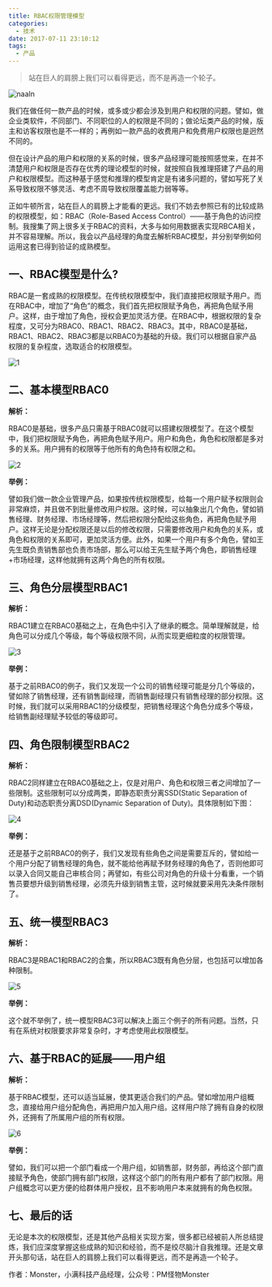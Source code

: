 ```yaml
---
title: RBAC权限管理模型
categories:
  - 技术
date: 2017-07-11 23:10:12
tags:
  - 产品
---
```


> 站在巨人的肩膀上我们可以看得更远，而不是再造一个轮子。

![naaln](http://pics.naaln.com/blog/2019-01-14-031951.jpg)

我们在做任何一款产品的时候，或多或少都会涉及到用户和权限的问题。譬如，做企业类软件，不同部门、不同职位的人的权限是不同的；做论坛类产品的时候，版主和访客权限也是不一样的；再例如一款产品的收费用户和免费用户权限也是迥然不同的。

但在设计产品的用户和权限的关系的时候，很多产品经理可能按照感觉来，在并不清楚用户和权限是否存在优秀的理论模型的时候，就按照自我推理搭建了产品的用户和权限模型。而这种基于感觉和推理的模型肯定是有诸多问题的，譬如写死了关系导致权限不够灵活、考虑不周导致权限覆盖能力弱等等。

正如牛顿所言，站在巨人的肩膀上才能看的更远。我们不妨去参照已有的比较成熟的权限模型，如：RBAC（Role-Based Access Control）——基于角色的访问控制。我搜集了网上很多关于RBAC的资料，大多与如何用数据表实现RBCA相关，并不容易理解。所以，我会以产品经理的角度去解析RBAC模型，并分别举例如何运用这套已得到验证的成熟模型。

## 一、RBAC模型是什么?

RBAC是一套成熟的权限模型。在传统权限模型中，我们直接把权限赋予用户。而在RBAC中，增加了“角色”的概念，我们首先把权限赋予角色，再把角色赋予用户。这样，由于增加了角色，授权会更加灵活方便。在RBAC中，根据权限的复杂程度，又可分为RBAC0、RBAC1、RBAC2、RBAC3。其中，RBAC0是基础，RBAC1、RBAC2、RBAC3都是以RBAC0为基础的升级。我们可以根据自家产品权限的复杂程度，选取适合的权限模型。

![1](http://pics.naaln.com/blog/2019-01-14-31952.jpg)

## 二、基本模型RBAC0

**解析：**

RBAC0是基础，很多产品只需基于RBAC0就可以搭建权限模型了。在这个模型中，我们把权限赋予角色，再把角色赋予用户。用户和角色，角色和权限都是多对多的关系。用户拥有的权限等于他所有的角色持有权限之和。

![2](http://pics.naaln.com/blog/2019-01-14-031952.jpg)

**举例：**

譬如我们做一款企业管理产品，如果按传统权限模型，给每一个用户赋予权限则会非常麻烦，并且做不到批量修改用户权限。这时候，可以抽象出几个角色，譬如销售经理、财务经理、市场经理等，然后把权限分配给这些角色，再把角色赋予用户。这样无论是分配权限还是以后的修改权限，只需要修改用户和角色的关系，或角色和权限的关系即可，更加灵活方便。此外，如果一个用户有多个角色，譬如王先生既负责销售部也负责市场部，那么可以给王先生赋予两个角色，即销售经理+市场经理，这样他就拥有这两个角色的所有权限。

## 三、角色分层模型RBAC1

**解析：**

RBAC1建立在RBAC0基础之上，在角色中引入了继承的概念。简单理解就是，给角色可以分成几个等级，每个等级权限不同，从而实现更细粒度的权限管理。

![3](http://pics.naaln.com/blog/2019-01-14-031953.jpg)

**举例：**

基于之前RBAC0的例子，我们又发现一个公司的销售经理可能是分几个等级的，譬如除了销售经理，还有销售副经理，而销售副经理只有销售经理的部分权限。这时候，我们就可以采用RBAC1的分级模型，把销售经理这个角色分成多个等级，给销售副经理赋予较低的等级即可。

## 四、角色限制模型RBAC2

**解析：**

RBAC2同样建立在RBAC0基础之上，仅是对用户、角色和权限三者之间增加了一些限制。这些限制可以分成两类，即静态职责分离SSD(Static Separation of Duty)和动态职责分离DSD(Dynamic Separation of Duty)。具体限制如下图：

![4](http://pics.naaln.com/blog/2019-01-14-031954.jpg)

**举例：**

还是基于之前RBAC0的例子，我们又发现有些角色之间是需要互斥的，譬如给一个用户分配了销售经理的角色，就不能给他再赋予财务经理的角色了，否则他即可以录入合同又能自己审核合同；再譬如，有些公司对角色的升级十分看重，一个销售员要想升级到销售经理，必须先升级到销售主管，这时候就要采用先决条件限制了。

## 五、统一模型RBAC3

**解析：**

RBAC3是RBAC1和RBAC2的合集，所以RBAC3既有角色分层，也包括可以增加各种限制。

![5](http://pics.naaln.com/blog/2019-01-14-31955.jpg)

**举例：**

这个就不举例了，统一模型RBAC3可以解决上面三个例子的所有问题。当然，只有在系统对权限要求非常复杂时，才考虑使用此权限模型。

## 六、基于RBAC的延展——用户组

**解析：**

基于RBAC模型，还可以适当延展，使其更适合我们的产品。譬如增加用户组概念，直接给用户组分配角色，再把用户加入用户组。这样用户除了拥有自身的权限外，还拥有了所属用户组的所有权限。

![6](http://pics.naaln.com/blog/2019-01-14-031958.jpg)

**举例：**

譬如，我们可以把一个部门看成一个用户组，如销售部，财务部，再给这个部门直接赋予角色，使部门拥有部门权限，这样这个部门的所有用户都有了部门权限。用户组概念可以更方便的给群体用户授权，且不影响用户本来就拥有的角色权限。

## 七、最后的话

无论是本次的权限模型，还是其他产品相关实现方案，很多都已经被前人所总结提炼，我们应深度掌握这些成熟的知识和经验，而不是绞尽脑汁自我推理。还是文章开头那句话，站在巨人的肩膀上我们可以看得更远，而不是再造一个轮子。

作者：Monster，小满科技产品经理，公众号：PM怪物Monster
